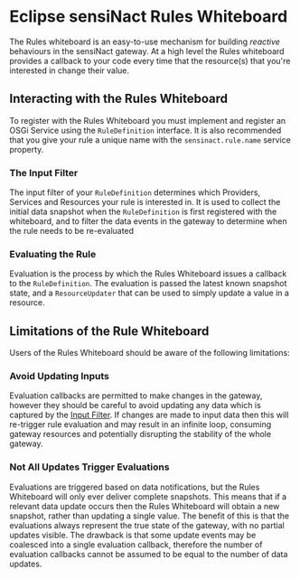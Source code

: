# Eclipse sensiNact Rules Whiteboard

The Rules whiteboard is an easy-to-use mechanism for building *reactive* behaviours in the sensiNact gateway. At a high level the Rules whiteboard provides a callback to your code every time that the resource(s) that you're interested in change their value.


## Interacting with the Rules Whiteboard

To register with the Rules Whiteboard you must implement and register an OSGi Service using the `RuleDefinition` interface. It is also recommended that you give your rule a unique name with the `sensinact.rule.name` service property.

### The Input Filter

The input filter of your `RuleDefinition` determines which Providers, Services and Resources your rule is interested in. It is used to collect the initial data snapshot when the `RuleDefinition` is first registered with the whiteboard, and to filter the data events in the gateway to determine when the rule needs to be re-evaluated

### Evaluating the Rule

Evaluation is the process by which the Rules Whiteboard issues a callback to the `RuleDefinition`. The evaluation is passed the latest known snapshot state, and a `ResourceUpdater` that can be used to simply update a value in a resource.

## Limitations of the Rule Whiteboard

Users of the Rules Whiteboard should be aware of the following limitations:

### Avoid Updating Inputs

Evaluation callbacks are permitted to make changes in the gateway, however they should be careful to avoid updating any data which is captured by the [Input Filter](#the-input-filter). If changes are made to input data then this will re-trigger rule evaluation and may result in an infinite loop, consuming gateway resources and potentially disrupting the stability of the whole gateway.

### Not All Updates Trigger Evaluations

Evaluations are triggered based on data notifications, but the Rules Whiteboard will only ever deliver complete snapshots. This means that if a relevant data update occurs then the Rules Whiteboard will obtain a new snapshot, rather than updating a single value. The benefit of this is that the evaluations always represent the true state of the gateway, with no partial updates visible. The drawback is that some update events may be coalesced into a single evaluation callback, therefore the number of evaluation callbacks cannot be assumed to be equal to the number of data updates.

